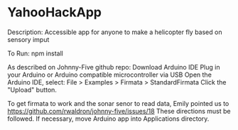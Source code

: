 YahooHackApp
======================

Description:
Accessible app for anyone to make a helicopter fly based on sensory imput

To Run:
npm install

As described on Johnny-Five github repo:
Download Arduino IDE
Plug in your Arduino or Arduino compatible microcontroller via USB
Open the Arduino IDE, select: File > Examples > Firmata > StandardFirmata
Click the "Upload" button.

To get firmata to work and the sonar senor to read data, Emily pointed us to https://github.com/rwaldron/johnny-five/issues/18
These directions must be followed. If necessary, move Arduino app into Applications directory.




